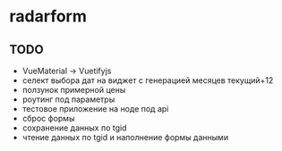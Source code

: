 # radarform


## TODO

* VueMaterial -> Vuetifyjs
* селект выбора дат на виджет с генерацией месяцев текущий+12
* ползунок примерной цены
* роутинг под параметры
* тестовое приложение на ноде под api
* сброс формы
* сохранение данных по tgid
* чтение данных по tgid и наполнение формы данными